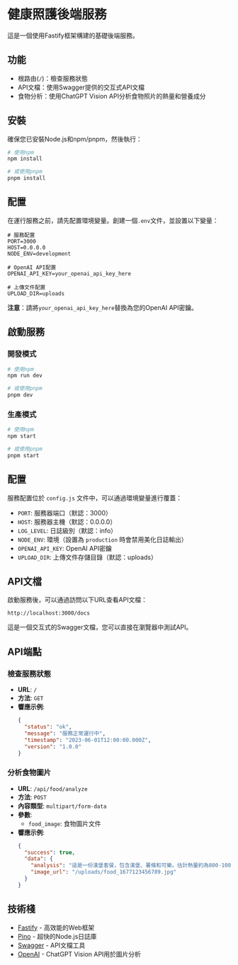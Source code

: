 # 健康照護後端服務

這是一個使用Fastify框架構建的基礎後端服務。

## 功能

- 根路由(`/`)：檢查服務狀態
- API文檔：使用Swagger提供的交互式API文檔
- 食物分析：使用ChatGPT Vision API分析食物照片的熱量和營養成分

## 安裝

確保您已安裝Node.js和npm/pnpm，然後執行：

```bash
# 使用npm
npm install

# 或使用pnpm
pnpm install
```

## 配置

在運行服務之前，請先配置環境變量。創建一個`.env`文件，並設置以下變量：

```
# 服務配置
PORT=3000
HOST=0.0.0.0
NODE_ENV=development

# OpenAI API配置
OPENAI_API_KEY=your_openai_api_key_here

# 上傳文件配置
UPLOAD_DIR=uploads
```

**注意**：請將`your_openai_api_key_here`替換為您的OpenAI API密鑰。

## 啟動服務

### 開發模式

```bash
# 使用npm
npm run dev

# 或使用pnpm
pnpm dev
```

### 生產模式

```bash
# 使用npm
npm start

# 或使用pnpm
pnpm start
```

## 配置

服務配置位於 `config.js` 文件中，可以通過環境變量進行覆蓋：

- `PORT`: 服務器端口（默認：3000）
- `HOST`: 服務器主機（默認：0.0.0.0）
- `LOG_LEVEL`: 日誌級別（默認：info）
- `NODE_ENV`: 環境（設置為 `production` 時會禁用美化日誌輸出）
- `OPENAI_API_KEY`: OpenAI API密鑰
- `UPLOAD_DIR`: 上傳文件存儲目錄（默認：uploads）

## API文檔

啟動服務後，可以通過訪問以下URL查看API文檔：

```
http://localhost:3000/docs
```

這是一個交互式的Swagger文檔，您可以直接在瀏覽器中測試API。

## API端點

### 檢查服務狀態

- **URL**: `/`
- **方法**: `GET`
- **響應示例**:
  ```json
  {
    "status": "ok",
    "message": "服務正常運行中",
    "timestamp": "2023-06-01T12:00:00.000Z",
    "version": "1.0.0"
  }
  ```

### 分析食物圖片

- **URL**: `/api/food/analyze`
- **方法**: `POST`
- **內容類型**: `multipart/form-data`
- **參數**:
  - `food_image`: 食物圖片文件
- **響應示例**:
  ```json
  {
    "success": true,
    "data": {
      "analysis": "這是一份漢堡套餐，包含漢堡、薯條和可樂。估計熱量約為800-1000卡路里。漢堡中含有約30克蛋白質、45克脂肪和60克碳水化合物。這是一份高熱量、高脂肪的食物，建議偶爾食用，不宜經常食用。",
      "image_url": "/uploads/food_1677123456789.jpg"
    }
  }
  ```

## 技術棧

- [Fastify](https://www.fastify.io/) - 高效能的Web框架
- [Pino](https://getpino.io/) - 超快的Node.js日誌庫
- [Swagger](https://swagger.io/) - API文檔工具
- [OpenAI](https://openai.com/) - ChatGPT Vision API用於圖片分析 